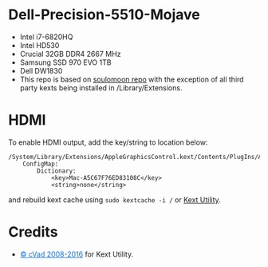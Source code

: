 # Dell-Precision-5510-Mojave
* Intel i7-6820HQ 
* Intel HD530 
* Crucial 32GB DDR4 2667 MHz
* Samsung SSD 970 EVO 1TB 
* Dell DW1830  
* This repo is based on
[soulomoon repo](https://github.com/soulomoon/Dell-Precision-5510-OSX) with the exception of all third party kexts being installed in /Library/Extensions.

# HDMI
To enable HDMI output, add the key/string to location below: 
```
/System/Library/Extensions/AppleGraphicsControl.kext/Contents/PlugIns/AppleGraphicsDevicePolicy.kext/Contents/Info.plist:
	ConfigMap:
		Dictionary:
			<key>Mac-A5C67F76ED83108C</key>
			<string>none</string>
``` 
and rebuild kext cache using 
`sudo kextcache -i /` or [Kext Utility](http://cvad-mac.narod.ru/index/0-4). 


# Credits
- <a class="bbc_url" href="http://cvad-mac.narod.ru/" rel="nofollow external" sl-processed="1" style="color: rgb(15, 114, 218);" title="External link">© cVad 2008-2016</a> for Kext Utility.

